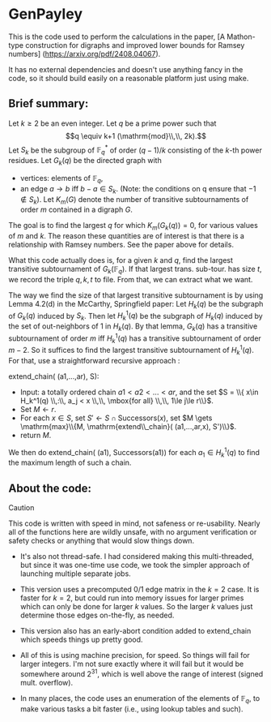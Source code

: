 # GenPayley

This is the code used to perform the calculations in the paper,
[A Mathon-type construction for digraphs and improved lower bounds for Ramsey numbers]
(https://arxiv.org/pdf/2408.04067).

It has no external dependencies and doesn't use anything fancy in the code,
so it should build easily on a reasonable platform just using make.


##    Brief summary:


Let $k\ge2$ be an even integer. Let $q$ be a prime power such that
       $$q \equiv k+1 (\mathrm{mod}\\,\\, 2k).$$
Let $S_k$ be the subgroup of $\mathbb{F}_q^*$ of order $(q-1)/k$ consisting of 
the $k$-th power residues. 
Let $G_k(q)$ be the directed graph with 
 * vertices: elements of $\mathbb{F}_q$,
 * an edge $a\to b$ iff $b-a\in S_k$.
(Note: the conditions on q ensure that $-1\not\in S_k$).
Let $K_m(G)$ denote the number of transitive subtournaments of order $m$
contained in a digraph $G$.

The goal is to find the largest $q$ for which $K_m(G_k(q)) = 0$,
for various values of $m$ and $k$. The reason these quantities are of 
interest is that there is a relationship with Ramsey numbers. See the paper
above for details. 

What this code actually does is, for a given $k$ and $q$, find the largest 
transitive subtournament of $G_k(\mathbb{F}_q)$. If that largest trans. sub-tour. has
size $t$, we record the triple $q,k,t$ to file. From that, we can extract what
we want.

The way we find the size of that largest transitive subtournament is
by using Lemma 4.2(d) in the McCarthy, Springfield paper: 
Let $H_k(q)$ be the subgraph of $G_k(q)$ induced by $S_k$. Then let $H_k^1(q)$
be the subgraph of $H_k(q)$ induced by the set of out-neighbors of 1 in
$H_k(q)$. By that lemma, $G_k(q)$ has a transitive subtournament of order $m$
iff $H_k^1(q)$ has a transitive subtournament of order $m-2$. So it suffices
to find the largest transitive subtournament of $H_k^1(q)$. For that,
use a straightforward recursive approach : 

extend_chain( (a1,...,ar), S):
  * Input: a totally ordered chain $a1 < a2 < ... < ar$, and the set
    $S = \\{ x\in H_k^1(q) \\,:\\, a_j < x \\,\\, \mbox{for all} \\,\\, 1\le j\le r\\}$.
  * Set $M \gets r$.
  * For each $x\in S$, set $S' \gets S\cap \mathrm{Successors}(x)$, set 
    $M \gets \mathrm{max}\\{M, \mathrm{extend\\_chain}( (a1,...,ar,x), S')\\}$.
  * return $M$.

We then do extend_chain( (a1), Successors(a1)) for each $a_1\in H_k^1(q)$
to find the maximum length of such a chain.

	

##    About the code:

> [!CAUTION]
> This code is written with speed in mind, not safeness or re-usability.
> Nearly all of the functions here are wildly unsafe, with no argument verification
> or safety checks or anything that would slow things down.

* It's also not thread-safe. I had considered making this multi-threaded,
but since it was one-time use code, we took the simpler approach of launching
multiple separate jobs.

* This version uses a precomputed 0/1 edge matrix in the $k=2$ case.
It is faster for $k=2$, but could run into memory issues for larger primes 
which can only be done for larger $k$ values. So the larger $k$ values just determine
those edges on-the-fly, as needed.

* This version also has an early-abort condition added to extend_chain which speeds 
things up pretty good.

* All of this is using machine precision, for speed. So things will fail for larger
integers. I'm not sure exactly where it will fail but it would be somewhere around
$2^{31}$, which is well above the range of interest (signed mult. overflow). 

* In many places, the code uses an enumeration of the elements of $\mathbb{F}_q$, to make various tasks
a bit faster (i.e., using lookup tables and such).
